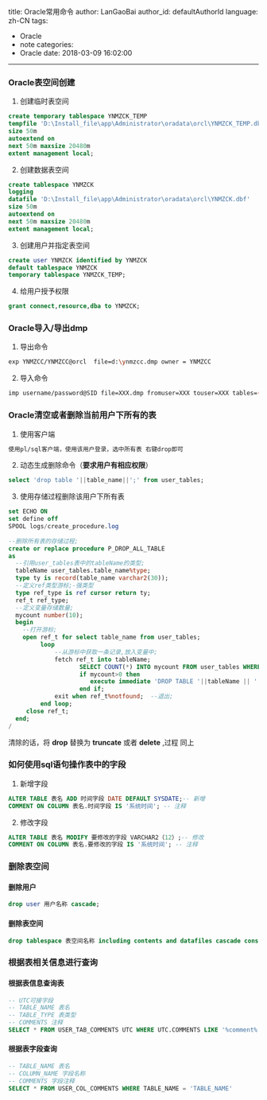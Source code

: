title: Oracle常用命令
author: LanGaoBai
author_id: defaultAuthorId
language: zh-CN
tags:
  - Oracle
  - note
categories:
  - Oracle
date: 2018-03-09 16:02:00
---
### Oracle表空间创建

1. 创建临时表空间
```sql
create temporary tablespace YNMZCK_TEMP  
tempfile 'D:\Install_file\app\Administrator\oradata\orcl\YNMZCK_TEMP.dbf' 
size 50m  
autoextend on  
next 50m maxsize 20480m  
extent management local;
```
2. 创建数据表空间
```sql
create tablespace YNMZCK  
logging  
datafile 'D:\Install_file\app\Administrator\oradata\orcl\YNMZCK.dbf' 
size 50m  
autoextend on  
next 50m maxsize 20480m  
extent management local;
```
3. 创建用户并指定表空间
```sql
create user YNMZCK identified by YNMZCK
default tablespace YNMZCK  
temporary tablespace YNMZCK_TEMP;
```

4. 给用户授予权限
```sql
grant connect,resource,dba to YNMZCK;
```

### Oracle导入/导出dmp

1. 导出命令
```bash
exp YNMZCC/YNMZCC@orcl  file=d:\ynmzcc.dmp owner = YNMZCC
```

2. 导入命令
```bash
imp username/password@SID file=XXX.dmp fromuser=XXX touser=XXX tables=(XXX,XXX)
```

### Oracle清空或者删除当前用户下所有的表

1. 使用客户端

```bash
使用pl/sql客户端，使用该用户登录，选中所有表 右键drop即可
```

2. 动态生成删除命令（**要求用户有相应权限**）

```sql
select 'drop table '||table_name||';' from user_tables;  
```

3. 使用存储过程删除该用户下所有表

```sql
set ECHO ON  
set define off       
SPOOL logs/create_procedure.log  
  
--删除所有表的存储过程;    
create or replace procedure P_DROP_ALL_TABLE  
as   
  --引用user_tables表中的tableName的类型;  
  tableName user_tables.table_name%type;    
  type ty is record(table_name varchar2(30));  
  --定义ref类型游标;-强类型  
  type ref_type is ref cursor return ty;  
  ref_t ref_type;  
  --定义变量存储数量;  
  mycount number(10);  
  begin  
    --打开游标;  
    open ref_t for select table_name from user_tables;  
         loop  
             --从游标中获取一条记录,放入变量中;  
             fetch ref_t into tableName;  
                    SELECT COUNT(*) INTO mycount FROM user_tables WHERE TABLE_NAME = tableName;  
                    if mycount>0 then  
                       execute immediate 'DROP TABLE '||tableName || ' CASCADE CONSTRAINT ';  
                    end if;  
             exit when ref_t%notfound;  --退出;  
         end loop;  
     close ref_t;      
  end;  
/  
```

清除的话，将 **drop** 替换为 **truncate** 或者 **delete** ,过程 同上

### 如何使用sql语句操作表中的字段

1. 新增字段

```sql
ALTER TABLE 表名 ADD 时间字段 DATE DEFAULT SYSDATE;-- 新增
COMMENT ON COLUMN 表名.时间字段 IS '系统时间'; -- 注释
```

2. 修改字段


```sql
ALTER TABLE 表名 MODIFY 要修改的字段 VARCHAR2（12）;-- 修改
COMMENT ON COLUMN 表名.要修改的字段 IS '系统时间'; -- 注释
```

###    删除表空间

#### 删除用户

```sql
drop user 用户名称 cascade;
```

#### 删除表空间

```sql
drop tablespace 表空间名称 including contents and datafiles cascade constraint;
```

### 根据表相关信息进行查询

#### 根据表信息查询表

```sql
-- UTC可接字段
-- TABLE_NAME 表名
-- TABLE_TYPE 表类型
-- COMMENTS 注释
SELECT * FROM USER_TAB_COMMENTS UTC WHERE UTC.COMMENTS LIKE '%comment%'
```

#### 根据表字段查询

```sql
-- TABLE_NAME 表名
-- COLUMN_NAME 字段名称
-- COMMENTS 字段注释
SELECT * FROM USER_COL_COMMENTS WHERE TABLE_NAME = 'TABLE_NAME'
```

